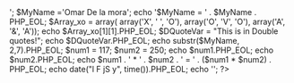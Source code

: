 <?php
//By Omar De la mora

/*
Chapter 3 PHassignment
Omar De la mora
ITSE 1306
*/

echo '<pre>';

$MyName ='Omar De la mora';

echo '$MyName = ' . $MyName . PHP_EOL;

$Array_xo = array(
    array('X', ' ', 'O'),
    array('O', 'V', 'O'),
    array('A', '&', 'A'));

echo $Array_xo[1][1].PHP_EOL;

$DQuoteVar = "This is in Double quotes!";

echo $DQuoteVar.PHP_EOL;

echo substr($MyName, 2,7).PHP_EOL;

$num1 = 117;
$num2 = 250;

echo $num1.PHP_EOL;
echo $num2.PHP_EOL;

echo $num1 . ' * ' . $num2 . ' = ' . ($num1 * $num2) . PHP_EOL;

echo date("l F jS y", time()).PHP_EOL;


echo '</pre>';
?>
